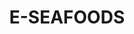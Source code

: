 ---
id: 6
title: "E-SEAFOODS"
type: "E-COMMERCE WEBSITE"
image: /img/work/e-seafoods.jpg
class: p2
---